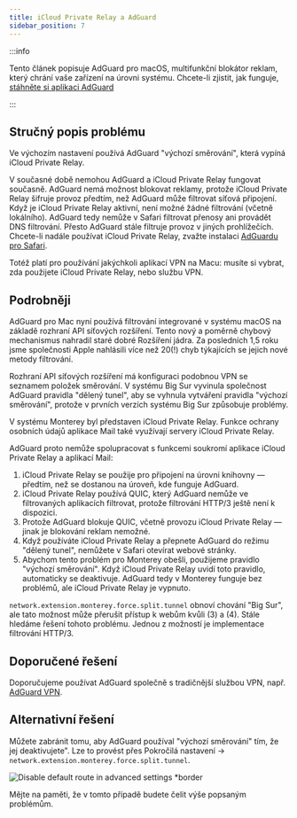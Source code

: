 ```yaml
---
title: iCloud Private Relay a AdGuard
sidebar_position: 7
---
```


:::info

Tento článek popisuje AdGuard pro macOS, multifunkční blokátor reklam, který chrání vaše zařízení na úrovni systému. Chcete-li zjistit, jak funguje, [stáhněte si aplikaci AdGuard](https://agrd.io/download-kb-adblock)

:::

## Stručný popis problému

Ve výchozím nastavení používá AdGuard "výchozí směrování", která vypíná iCloud Private Relay.

V současné době nemohou AdGuard a iCloud Private Relay fungovat současně. AdGuard nemá možnost blokovat reklamy, protože iCloud Private Relay šifruje provoz předtím, než AdGuard může filtrovat síťová připojení.  Když je iCloud Private Relay aktivní, není možné žádné filtrování (včetně lokálního). AdGuard tedy nemůže v Safari filtrovat přenosy ani provádět DNS filtrování. Přesto AdGuard stále filtruje provoz v jiných prohlížečích. Chcete-li nadále používat iCloud Private Relay, zvažte instalaci [AdGuardu pro Safari](https://adguard.com/adguard-safari/overview.html).

Totéž platí pro používání jakýchkoli aplikací VPN na Macu: musíte si vybrat, zda použijete iCloud Private Relay, nebo službu VPN.

## Podrobněji

AdGuard pro Mac nyní používá filtrování integrované v systému macOS na základě rozhraní API síťových rozšíření. Tento nový a poměrně chybový mechanismus nahradil staré dobré Rozšíření jádra. Za posledních 1,5 roku jsme společnosti Apple nahlásili více než 20(!) chyb týkajících se jejich nové metody filtrování.

Rozhraní API síťových rozšíření má konfiguraci podobnou VPN se seznamem položek směrování. V systému Big Sur vyvinula společnost AdGuard pravidla "dělený tunel", aby se vyhnula vytváření pravidla "výchozí směrování", protože v prvních verzích systému Big Sur způsobuje problémy.

V systému Monterey byl představen iCloud Private Relay. Funkce ochrany osobních údajů aplikace Mail také využívají servery iCloud Private Relay.

AdGuard proto nemůže spolupracovat s funkcemi soukromí aplikace iCloud Private Relay a aplikací Mail:

1. iCloud Private Relay se použije pro připojení na úrovni knihovny — předtím, než se dostanou na úroveň, kde funguje AdGuard.
2. iCloud Private Relay používá QUIC, který AdGuard nemůže ve filtrovaných aplikacích filtrovat, protože filtrování HTTP/3 ještě není k dispozici.
3. Protože AdGuard blokuje QUIC, včetně provozu iCloud Private Relay — jinak je blokování reklam nemožné.
4. Když používáte iCloud Private Relay a přepnete AdGuard do režimu "dělený tunel", nemůžete v Safari otevírat webové stránky.
5. Abychom tento problém pro Monterey obešli, použijeme pravidlo "výchozí směrování". Když iCloud Private Relay uvidí toto pravidlo, automaticky se deaktivuje. AdGuard tedy v Monterey funguje bez problémů, ale iCloud Private Relay je vypnuto.

`network.extension.monterey.force.split.tunnel` obnoví chování "Big Sur", ale tato možnost může přerušit přístup k webům kvůli (3) a (4). Stále hledáme řešení tohoto problému. Jednou z možností je implementace filtrování HTTP/3.

## Doporučené řešení

Doporučujeme používat AdGuard společně s tradičnější službou VPN, např. [AdGuard VPN](https://adguard-vpn.com/).

## Alternativní řešení

Můžete zabránit tomu, aby AdGuard používal "výchozí směrování" tím, že jej deaktivujete".  Lze to provést přes Pokročilá nastavení → `network.extension.monterey.force.split.tunnel`.

![Disable default route in advanced settings *border](https://cdn.adtidy.org/content/kb/ad_blocker/mac/mac_adguard_advanced_settings.jpg)

Mějte na paměti, že v tomto případě budete čelit výše popsaným problémům.
